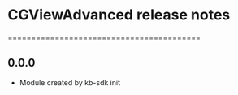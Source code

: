 # CGViewAdvanced release notes
=========================================

0.0.0
-----
* Module created by kb-sdk init
